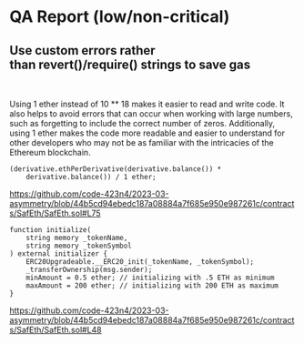 # QA Report (low/non-critical)

##   Use custom errors rather than revert()/require() strings to save gas

<br />

Using 1 ether instead of 10 ** 18 makes it easier to read and write code. It also helps to avoid errors that can occur when working with large numbers, such as forgetting to include the correct number of zeros. Additionally, using 1 ether makes the code more readable and easier to understand for other developers who may not be as familiar with the intricacies of the Ethereum blockchain.

    (derivative.ethPerDerivative(derivative.balance()) *
        derivative.balance()) / 1 ether;

https://github.com/code-423n4/2023-03-asymmetry/blob/44b5cd94ebedc187a08884a7f685e950e987261c/contracts/SafEth/SafEth.sol#L75

    function initialize(
        string memory _tokenName,
        string memory _tokenSymbol
    ) external initializer {
        ERC20Upgradeable.__ERC20_init(_tokenName, _tokenSymbol);
        _transferOwnership(msg.sender);
        minAmount = 0.5 ether; // initializing with .5 ETH as minimum
        maxAmount = 200 ether; // initializing with 200 ETH as maximum
    }

https://github.com/code-423n4/2023-03-asymmetry/blob/44b5cd94ebedc187a08884a7f685e950e987261c/contracts/SafEth/SafEth.sol#L48